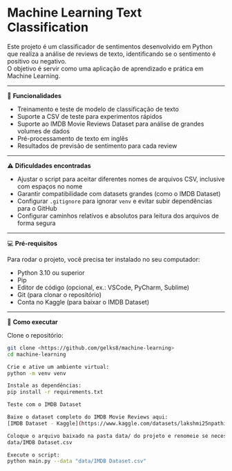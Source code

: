 # Machine Learning Text Classification

Este projeto é um classificador de sentimentos desenvolvido em Python que realiza a análise de reviews de texto, identificando se o sentimento é positivo ou negativo.  
O objetivo é servir como uma aplicação de aprendizado e prática em Machine Learning.

---

📝 **Funcionalidades**

- Treinamento e teste de modelo de classificação de texto
- Suporte a CSV de teste para experimentos rápidos
- Suporte ao IMDB Movie Reviews Dataset para análise de grandes volumes de dados
- Pré-processamento de texto em inglês
- Resultados de previsão de sentimento para cada review

---

⚠️ **Dificuldades encontradas**

- Ajustar o script para aceitar diferentes nomes de arquivos CSV, inclusive com espaços no nome
- Garantir compatibilidade com datasets grandes (como o IMDB Dataset)
- Configurar `.gitignore` para ignorar `venv` e evitar subir dependências para o GitHub
- Configurar caminhos relativos e absolutos para leitura dos arquivos de forma segura

---

💻 **Pré-requisitos**

Para rodar o projeto, você precisa ter instalado no seu computador:

- Python 3.10 ou superior
- Pip
- Editor de código (opcional, ex.: VSCode, PyCharm, Sublime)
- Git (para clonar o repositório)
- Conta no Kaggle (para baixar o IMDB Dataset)

---

🚀 **Como executar**

Clone o repositório:

```bash
git clone <https://github.com/gelks8/machine-learning>
cd machine-learning

Crie e ative um ambiente virtual:
python -m venv venv

Instale as dependências:
pip install -r requirements.txt

Teste com o IMDB Dataset

Baixe o dataset completo do IMDB Movie Reviews aqui:
[IMDB Dataset - Kaggle](https://www.kaggle.com/datasets/lakshmi25npathi/imdb-dataset-of-50k-movie-reviews?resource=download)

Coloque o arquivo baixado na pasta data/ do projeto e renomeie se necessário para:
data/IMDB Dataset.csv

Execute o script:
python main.py --data "data/IMDB Dataset.csv"
